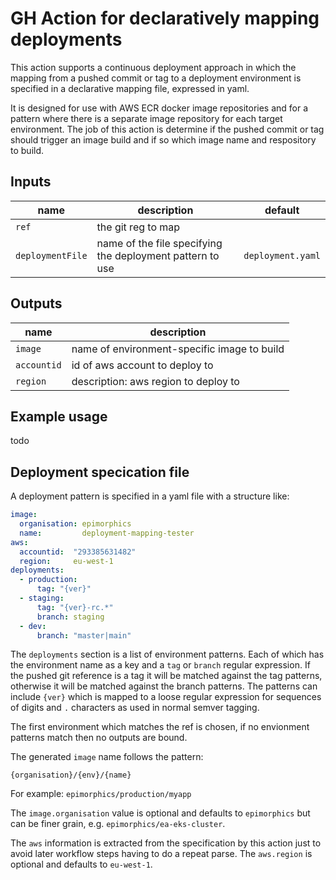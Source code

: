 # GH Action for declaratively mapping deployments

This action supports a continuous deployment approach in which the mapping from a pushed commit or tag to a deployment environment is specified in a declarative mapping file, expressed in yaml.

It is designed for use with AWS ECR docker image repositories and for a pattern where there is a separate image repository for each target environment. The job of this action is determine if the pushed commit or tag should trigger an image build and if so which image name and respository to build.

## Inputs

| name | description | default |
|---|---|---|
| `ref` | the git reg to map | |
| `deploymentFile` | name of the file specifying the deployment pattern to use | `deployment.yaml` |

## Outputs

| name | description |
|---|---|
| `image` | name of environment-specific image to build |
| `accountid` | id of aws account to deploy to |
| `region` | description: aws region to deploy to |

## Example usage

todo

## Deployment specication file

A deployment pattern is specified in a yaml file with a structure like:

```yaml
image:        
  organisation: epimorphics
  name:         deployment-mapping-tester
aws:
  accountid:  "293385631482"
  region:     eu-west-1
deployments:
  - production:
      tag: "{ver}"
  - staging:
      tag: "{ver}-rc.*"
      branch: staging
  - dev:
      branch: "master|main"
```

The `deployments` section is a list of environment patterns. Each of which has the environment name as a key and a `tag` or `branch` regular expression. If the pushed git reference is a tag it will be matched against the tag patterns, otherwise it will be matched against the branch patterns. The patterns can include `{ver}` which is mapped to a loose regular expression for sequences of digits and `.` characters as used in normal semver tagging.

The first environment which matches the ref is chosen, if no envionment patterns match then no outputs are bound.

The generated `image` name follows the pattern:

    {organisation}/{env}/{name}

For example: `epimorphics/production/myapp`

The `image.organisation` value is optional and defaults to `epimorphics` but can be finer grain, e.g. `epimorphics/ea-eks-cluster`.

The `aws` information is extracted from the specification by this action just to avoid later workflow steps having to do a repeat parse. The `aws.region` is optional and defaults to `eu-west-1`.


